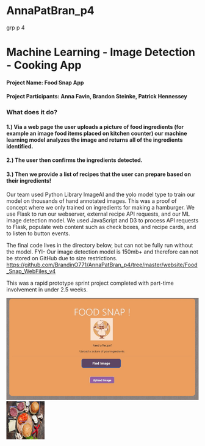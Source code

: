 # AnnaPatBran_p4
grp p 4

<h1> Machine Learning - Image Detection - Cooking App </h1>

<h4> Project Name: Food Snap App </h4> 
<h4> Project Participants: Anna Favin, Brandon Steinke, Patrick Hennessey </h4>
<h3> What does it do? </h3>
<h4> 1.) Via a web page the user uploads a picture of food ingredients (for example an image food items placed on kitchen counter) our machine learning model analyzes the image 
and returns all of the ingredients identified.</h4> 
<h4> 2.) The user then confirms the ingredients detected. </h4> 
<h4> 3.) Then we provide a list of recipes that the user can prepare based on their ingredients! </h4>


Our team used Python Library ImageAI and the yolo model type to train our model on thousands of hand annotated images.
This was a proof of concept where we only trained on ingredients for making a hamburger. 
We use Flask to run our webserver, external recipe API requests, and our ML image detection model. 
We used JavaScript and D3 to process API requests to Flask, populate web content such as 
check boxes, and recipe cards, and to listen to button events. 

The final code lives in the directory below, but can not be fully run without the model.
FYI- Our image detection model is 150mb+ and therefore can not be stored on GitHub due to size restrictions.
https://github.com/BrandinO771/AnnaPatBran_p4/tree/master/website/Food_Snap_WebFiles_v4

This was a rapid prototype sprint project completed with part-time involvement in under 2.5 weeks. 


<img src = "https://github.com/BrandinO771/Brandino771.github.io/blob/master/assets/food_snap.jpg">

<img style ="height:100px; width:100px;"  src="https://github.com/BrandinO771/AnnaPatBran_p4/blob/master/website/Food_Snap_WebFiles_v3/images/image1_detect_result.jpg">


